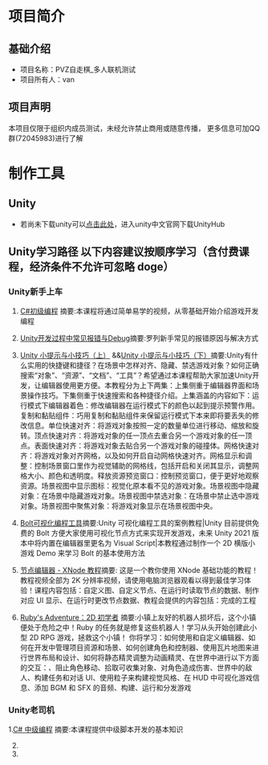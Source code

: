 #  项目简介
## 基础介绍
- 项目名称：PVZ自走棋_多人联机测试
- 项目所有人：van
## 项目声明
本项目仅限于组织内成员测试，未经允许禁止商用或随意传播，
更多信息可加QQ群(72045983)进行了解

# 制作工具
## Unity
- 若尚未下载unity可以[点击此处](https://unity.cn/)，进入unity中文官网下载UnityHub

## Unity学习路径   以下内容建议按顺序学习（含付费课程，经济条件不允许可忽略 doge）

### Unity新手上车
1. [C#初级编程](https://learn.u3d.cn/tutorial/beginner-gameplay-scripting) 摘要:本课程将通过简单易学的视频，从零基础开始介绍游戏开发编程
 
2. [Unity开发过程中常见报错与Debug](https://learn.u3d.cn/tutorial/unity-errors-debug)摘要:罗列新手常见的报错原因与解决方式
    
3. [Unity 小提示与小技巧（上）](https://learn.u3d.cn/tutorial/unity-xiao-ti-shi-yu-xiao-ji-qiao-shang)    &&[Unity 小提示与小技巧（下）](https://learn.u3d.cn/tutorial/unity-xiao-ti-shi-yu-xiao-ji-qiao-xia)摘要:Unity有什么实用的快捷键和捷径？在场景中怎样对齐、隐藏、禁选游戏对象？如何正确搜索“对象”、“资源”、“文档”、“工具”？希望通过本课程帮助大家加速Unity开发，让编辑器使用更方便。本教程分为上下两集：上集侧重于编辑器界面和场景操作技巧。下集侧重于快速搜索和各种捷径介绍。上集涵盖的内容如下：运行模式下编辑器着色：修改编辑器在运行模式下的颜色以起到提示预警作用。复制和黏贴组件：巧用复制和黏贴组件来保留运行模式下本来即将要丢失的修改信息。单位快速对齐：将游戏对象按照一定的数量单位进行移动、缩放和旋转。顶点快速对齐：将游戏对象的任一顶点去重合另一个游戏对象的任一顶点。表面快速对齐：将游戏对象去贴合另一个游戏对象的碰撞体。网格快速对齐：将游戏对象对齐网格，以及如何开启自动网格快速对齐。网格显示和调整：控制场景窗口里作为视觉辅助的网格线，包括开启和关闭其显示，调整网格大小、颜色和透明度。释放资源预览窗口：控制预览窗口，便于更好地观察资源。场景视图中显示图标：视觉化原本看不见的游戏对象。场景视图中隐藏对象：在场景中隐藏游戏对象。场景视图中禁选对象：在场景中禁止选中游戏对象。场景视图中聚焦对象：将游戏对象显示在场景视图中央。
  
4. [Bolt可视化编程工具](https://learn.u3d.cn/tutorial/bolt-mstudio)摘要:Unity 可视化编程工具的案例教程|Unity 目前提供免费的 Bolt 方便大家使用可视化节点方式来实现开发游戏，未来 Unity 2021 版本中将内置在编辑器里更名为 Visual Script|本教程通过制作一个 2D 横版小游戏 Demo 来学习 Bolt 的基本使用方法
 
5. [节点编辑器 - XNode 教程](https://learn.u3d.cn/tutorial/xnode_gbe)摘要: 这是一个教你使用 XNode 基础功能的教程！教程视频全部为 2K 分辨率视频，请使用电脑浏览器观看以得到最佳学习体验！课程内容包括：自定义图、自定义节点、在运行时读取节点的数据、制作对应 UI 显示、在运行时更改节点数据、教程会提供的内容包括：完成的工程
    
6. [Ruby's Adventure：2D 初学者](https://learn.u3d.cn/tutorial/unity-ruby-adventure) 摘要:小镇上友好的机器人损坏后，这个小镇便处于危险之中！Ruby 的任务就是修复这些机器人！学习从头开始创建此小型 2D RPG 游戏，拯救这个小镇！ 你将学习：如何使用和自定义编辑器、如何在开发中管理项目资源和场景、如何创建角色和控制器、使用瓦片地图来进行世界布局和设计、如何将静态精灵调整为动画精灵、在世界中进行以下方面的交互：、阻止角色移动、拾取可收集对象、对角色造成伤害、世界中的敌人、构建任务和对话 UI、使用粒子来构建视觉风格、在 HUD 中可视化游戏信息、添加 BGM 和 SFX 的音频、构建、运行和分发游戏
     

### Unity老司机
1.[C# 中级编程](https://learn.u3d.cn/tutorial/intermediate-gameplay-scripting) 摘要:本课程提供中级脚本开发的基本知识

2.

3.









